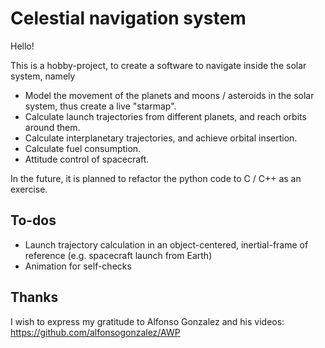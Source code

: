 # Celestial navigation system
Hello!

This is a hobby-project, to create a software to navigate inside the solar
system, namely
* Model the movement of the planets and moons / asteroids in the solar system,
thus create a live "starmap".
* Calculate launch trajectories from different planets, and reach orbits around
them.
* Calculate interplanetary trajectories, and achieve orbital insertion.
* Calculate fuel consumption.
* Attitude control of spacecraft.

In the future, it is planned to refactor the python code to C / C++ as an
exercise.

## To-dos
* Launch trajectory calculation in an object-centered, inertial-frame of
reference (e.g. spacecraft launch from Earth)
* Animation for self-checks

## Thanks
I wish to express my gratitude to Alfonso Gonzalez and his videos:
https://github.com/alfonsogonzalez/AWP
